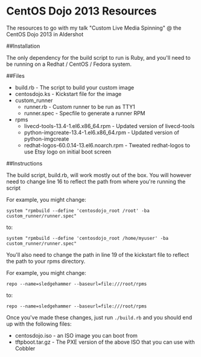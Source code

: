 CentOS Dojo 2013 Resources
=====================

The resources to go with my talk "Custom Live Media Spinning" @ the CentOS Dojo 2013 in Aldershot

##Installation

The only dependency for the build script to run is Ruby, and you'll need to be running on a Redhat / CentOS / Fedora system.

##Files

* build.rb - The script to build your custom image
* centosdojo.ks - Kickstart file for the image
* custom_runner
    * runner.rb - Custom runner to be run as TTY1
    * runner.spec - Specfile to generate a runner RPM
* rpms
    * livecd-tools-13.4-1.el6.x86_64.rpm - Updated version of livecd-tools
    * python-imgcreate-13.4-1.el6.x86_64.rpm - Updated version of python-imgcreate
    * redhat-logos-60.0.14-13.el6.noarch.rpm - Tweated redhat-logos to use Etsy logo on initial boot screen

    
##Instructions

The build script, build.rb, will work mostly out of the box. You will however need to change line 16 to reflect the path from where you're running the script

For example, you might change:

```
system "rpmbuild --define 'centosdojo_root /root' -ba custom_runner/runner.spec"
```

to:

```
system "rpmbuild --define 'centosdojo_root /home/myuser' -ba custom_runner/runner.spec"
```

You'll also need to change the path in line 19 of the kickstart file to reflect the path to your rpms directory.

For example, you might change:

```
repo --name=sledgehammer --baseurl=file:///root/rpms
```

to:

```
repo --name=sledgehammer --baseurl=file:///root/rpms
```

Once you've made these changes, just run ```./build.rb``` and you should end up with the following files:

* centosdojo.iso - an ISO image you can boot from
* tftpboot.tar.gz - The PXE version of the above ISO that you can use with Cobbler